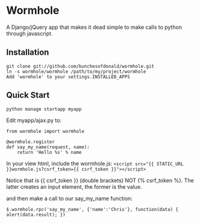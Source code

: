 # Wormhole

A Django/jQuery app that makes it dead simple to make calls to python through javascript.

## Installation

    git clone git://github.com/bunchesofdonald/wormhole.git
    ln -s wormhole/wormhole /path/to/my/project/wormhole
    Add 'wormhole' to your settings.INSTALLED_APPS

## Quick Start

    python manage startapp myapp

Edit myapp/ajax.py to:

    from wormhole import wormhole

    @wormhole.register
    def say_my_name(request, name):
        return 'Hello %s' % name

In your view html, include the wormhole.js:
    `<script src="{{ STATIC_URL }}wormhole.js?csrf_token={{ csrf_token }}"></script>`

Notice that is {{ csrf_token }} (double brackets) NOT {% csrf_token %}. 
The latter creates an input element, the former is the value.

and then make a call to our say_my_name function:

    $.wormhole.rpc('say_my_name', {'name':'Chris'}, function(data) { alert(data.result); })

